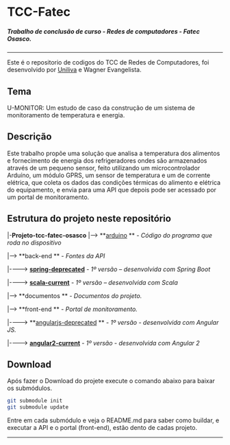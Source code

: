 # TCC-Fatec
##### Trabalho de conclusão de curso - Redes de computadores - Fatec Osasco.
------------
Este é o repositorio de codigos do  TCC de Redes de Computadores, foi desenvolvido por [Uniliva](https://www.linkedin.com/in/uniliva/ " Uniliva") e Wagner Evangelista.

## Tema
U-MONITOR: Um estudo de caso da construção de um sistema de monitoramento de temperatura e energia.

## Descrição
Este trabalho propõe uma solução que analisa a temperatura dos alimentos e fornecimento de energia dos refrigeradores ondes são armazenados através de um pequeno sensor, feito utilizando um microcontrolador Arduíno, um módulo GPRS, um sensor de temperatura e um de corrente elétrica, que coleta os dados das condições térmicas do alimento e elétrica do equipamento, e envia para uma API que depois pode ser acessado por um portal de monitoramento.

## Estrutura do projeto neste repositório

|-**Projeto-tcc-fatec-osasco**
|--> **[arduino](https://github.com/Uniliva/tcc-fatec-arduino "arduino") ** - *Código do programa que roda no dispositivo*

|--> **back-end ** - *Fontes da API*

|----> **[spring-deprecated](https://github.com/Uniliva/tcc-fatec-back-end "spring-deprecated")** - *1º versão – desenvolvida com Spring Boot*

|----> **[scala-current](https://github.com/Uniliva/tcc-fatec-back-end-scala "scala-current")**  - *1º versão – desenvolvida com Scala*

|--> **documentos ** - *Documentos do projeto.*

|--> **front-end ** - *Portal de monitoramento.*

|----> **[angularjs-deprecated](https://github.com/Uniliva/tcc-fatec-front-end "angularjs-deprecated") ** - *1º versão - desenvolvida com Angular JS.*

|----> **[angular2-current](https://github.com/Uniliva/tcc-fatec-front-end-angular2 "angular2-current")**   - *1º versão - desenvolvida com Angular 2*

## Download
Após fazer o Download do projete execute o comando abaixo para baixar os submódulos.
```bash
git submodule init
git submodule update
```
Entre em cada submódulo e veja o README.md para saber como buildar, e executar a API e o portal (front-end), estão dento de cadas projeto.

------------

